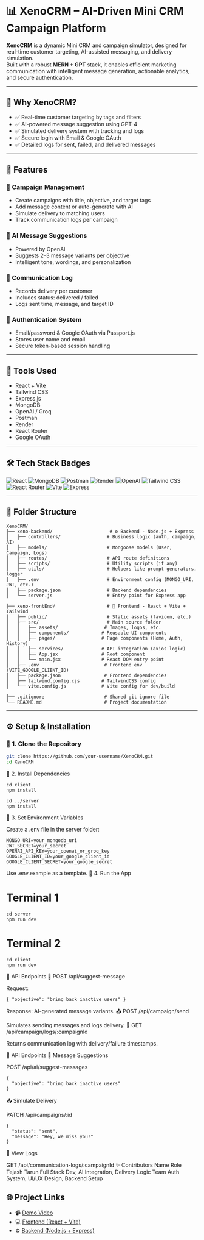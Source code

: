 # 📊 XenoCRM – AI-Driven Mini CRM Campaign Platform

**XenoCRM** is a dynamic Mini CRM and campaign simulator, designed for real-time customer targeting, AI-assisted messaging, and delivery simulation.  
Built with a robust **MERN + GPT** stack, it enables efficient marketing communication with intelligent message generation, actionable analytics, and secure authentication.

---

## 🚀 Why XenoCRM?

- ✅ Real-time customer targeting by tags and filters  
- ✅ AI-powered message suggestion using GPT-4
- ✅ Simulated delivery system with tracking and logs  
- ✅ Secure login with Email & Google OAuth  
- ✅ Detailed logs for sent, failed, and delivered messages  

---

## 📌 Features

### 🔹 Campaign Management
- Create campaigns with title, objective, and target tags  
- Add message content or auto-generate with AI  
- Simulate delivery to matching users  
- Track communication logs per campaign  

### 🔹 AI Message Suggestions
- Powered by OpenAI 
- Suggests 2–3 message variants per objective  
- Intelligent tone, wordings, and personalization  

### 🔹 Communication Log
- Records delivery per customer  
- Includes status: delivered / failed  
- Logs sent time, message, and target ID  

### 🔹 Authentication System
- Email/password & Google OAuth via Passport.js  
- Stores user name and email  
- Secure token-based session handling  

---

## 🧰 Tools Used

- React + Vite  
- Tailwind CSS  
- Express.js  
- MongoDB  
- OpenAI / Groq  
- Postman  
- Render  
- React Router  
- Google OAuth  

---

## 🛠️ Tech Stack Badges

![React](https://img.shields.io/badge/React-20232A?style=for-the-badge&logo=react&logoColor=61DAFB)
![MongoDB](https://img.shields.io/badge/MongoDB-4EA94B?style=for-the-badge&logo=mongodb&logoColor=white)
![Postman](https://img.shields.io/badge/Postman-FF6C37?style=for-the-badge&logo=postman&logoColor=white)
![Render](https://img.shields.io/badge/Render-00979D?style=for-the-badge&logo=render&logoColor=white)
![OpenAI](https://img.shields.io/badge/OpenAI-412991?style=for-the-badge&logo=openai&logoColor=white)
![Tailwind CSS](https://img.shields.io/badge/Tailwind_CSS-06B6D4?style=for-the-badge&logo=tailwind-css&logoColor=white)
![React Router](https://img.shields.io/badge/React_Router-CA4245?style=for-the-badge&logo=react-router&logoColor=white)
![Vite](https://img.shields.io/badge/Vite-646CFF?style=for-the-badge&logo=vite&logoColor=white)
![Express](https://img.shields.io/badge/Express-000000?style=for-the-badge&logo=express&logoColor=white)

---

## 📁 Folder Structure
```
XenoCRM/
├── xeno-backend/                     # ⚙️ Backend - Node.js + Express
│   ├── controllers/                 # Business logic (auth, campaign, AI)
│   ├── models/                      # Mongoose models (User, Campaign, Logs)
│   ├── routes/                      # API route definitions
│   ├── scripts/                     # Utility scripts (if any)
│   ├── utils/                       # Helpers like prompt generators, logger
│   ├── .env                         # Environment config (MONGO_URI, JWT, etc.)
│   ├── package.json                 # Backend dependencies
│   └── server.js                    # Entry point for Express app

├── xeno-frontEnd/                   # 🎨 Frontend - React + Vite + Tailwind
│   ├── public/                      # Static assets (favicon, etc.)
│   ├── src/                         # Main source folder
│   │   ├── assets/                 # Images, logos, etc.
│   │   ├── components/            # Reusable UI components
│   │   ├── pages/                 # Page components (Home, Auth, History)
│   │   ├── services/              # API integration (axios logic)
│   │   ├── App.jsx                # Root component
│   │   └── main.jsx               # React DOM entry point
│   ├── .env                        # Frontend env (VITE_GOOGLE_CLIENT_ID)
│   ├── package.json                # Frontend dependencies
│   ├── tailwind.config.cjs        # TailwindCSS config
│   └── vite.config.js             # Vite config for dev/build

├── .gitignore                      # Shared git ignore file
└── README.md                       # Project documentation

```

---

## ⚙️ Setup & Installation

### 🔹 1. Clone the Repository
```bash
git clone https://github.com/your-username/XenoCRM.git
cd XenoCRM
```
🔹 2. Install Dependencies
```
cd client
npm install

cd ../server
npm install
```
🔹 3. Set Environment Variables

Create a .env file in the server folder:
```
MONGO_URI=your_mongodb_uri
JWT_SECRET=your_secret
OPENAI_API_KEY=your_openai_or_groq_key
GOOGLE_CLIENT_ID=your_google_client_id
GOOGLE_CLIENT_SECRET=your_google_secret
```

Use .env.example as a template.
🔹 4. Run the App

# Terminal 1
```
cd server
npm run dev
```

# Terminal 2
```
cd client
npm run dev
```

🔄 API Endpoints
🧠 POST /api/suggest-message

Request:
```
{ "objective": "bring back inactive users" }
```
Response: AI-generated message variants.
📤 POST /api/campaign/send

Simulates sending messages and logs delivery.
📄 GET /api/campaign/logs/:campaignId

Returns communication log with delivery/failure timestamps.

🔄 API Endpoints
🧠 Message Suggestions

POST /api/ai/suggest-messages
```
{
  "objective": "bring back inactive users"
}
```
📤 Simulate Delivery

PATCH /api/campaigns/:id
```
{
  "status": "sent",
  "message": "Hey, we miss you!"
}
```
📄 View Logs

GET /api/communication-logs/:campaignId
✨ Contributors
Name	Role
Tejash Tarun	Full Stack Dev, AI Integration, Delivery Logic
Team	Auth System, UI/UX Design, Backend Setup


## 🌐 Project Links

- 📹 [Demo Video](https://drive.google.com/file/d/1WGbAl9j2kEBCB7TaSfinZqKPM1oaLPut/view?usp=drive_link)  
- 💻 [Frontend (React + Vite)](https://xeno-frontend-3qja.onrender.com)  
- ⚙️ [Backend (Node.js + Express)](https://xeno-crm-r2jm.onrender.com)
